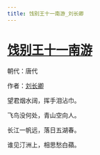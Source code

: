 ```yaml
---
title: 饯别王十一南游_刘长卿
---
```


# [饯别王十一南游](http://so.gushiwen.org/view_6771.aspx)

朝代：唐代

作者：[刘长卿](http://so.gushiwen.org/author_104.aspx)

望君烟水阔，挥手泪沾巾。

飞鸟没何处，青山空向人。

长江一帆远，落日五湖春。

谁见汀洲上，相思愁白蘋。